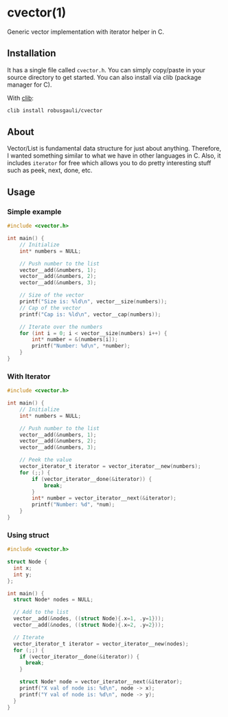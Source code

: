 # cvector(1)


  Generic vector implementation with iterator helper in C.

## Installation

  It has a single file called `cvector.h`. You can simply copy/paste in your source directory to get started. You can also install via clib (package manager for C).

  With [clib](https://github.com/clibs/clib):
  ```sh
  clib install robusgauli/cvector
  ```


## About

Vector/List is fundamental data structure for just about anything. Therefore, I wanted something similar to what we have in other languages in C. Also, it includes `iterator` for free which allows you to do pretty interesting stuff such as peek, next, done, etc.

## Usage

### Simple example
```c
#include <cvector.h>

int main() {
    // Initialize
    int* numbers = NULL;

    // Push number to the list
    vector__add(&numbers, 1);
    vector__add(&numbers, 2);
    vector__add(&numbers, 3);

    // Size of the vector
    printf("Size is: %ld\n", vector__size(numbers));
    // Cap of the vector
    printf("Cap is: %ld\n", vector__cap(numbers));

    // Iterate over the numbers
    for (int i = 0; i < vector__size(numbers) i++) {
        int* number = &(numbers[i]);
        printf("Number: %d\n", *number);
    }
}
```

### With Iterator
```c
#include <cvector.h>

int main() {
    // Initialize
    int* numbers = NULL;

    // Push number to the list
    vector__add(&numbers, 1);
    vector__add(&numbers, 2);
    vector__add(&numbers, 3);

    // Peek the value
    vector_iterator_t iterator = vector_iterator__new(numbers);
    for (;;) {
        if (vector_iterator__done(&iterator)) {
            break;
        }
        int* number = vector_iterator__next(&iterator);
        printf("Number: %d", *num);
    }
}
```

### Using struct
```c
#include <cvector.h>

struct Node {
  int x;
  int y;
};

int main() {
  struct Node* nodes = NULL;

  // Add to the list
  vector__add(&nodes, ((struct Node){.x=1, .y=1}));
  vector__add(&nodes, ((struct Node){.x=2, .y=2}));

  // Iterate
  vector_iterator_t iterator = vector_iterator__new(nodes);
  for (;;) {
    if (vector_iterator__done(&iterator)) {
      break;
    }

    struct Node* node = vector_iterator__next(&iterator);
    printf("X val of node is: %d\n", node -> x);
    printf("Y val of node is: %d\n", node -> y);
  }
}
```
